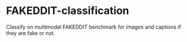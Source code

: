 # FAKEDDIT-classification
Classify on multimodal FAKEDDIT benchmark for images and captions if they are fake or not.
